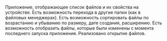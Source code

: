 Приложение, отображающее список файлов и их свойства на устройстве.
Есть возможность перехода в другие папки (как в файловых менеджерах).
Есть возможность сортировать файлы по возрастанию и убыванию по размеру, дате создания, расширению.
Есть возможность отобразить файлы, которые были изменены с момента последнего запуска приложения.
Реализовано открытие файлов.